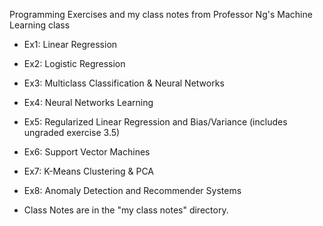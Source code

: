 Programming Exercises and my class notes from Professor Ng's Machine Learning class

* Ex1: Linear Regression
* Ex2: Logistic Regression
* Ex3: Multiclass Classification & Neural Networks
* Ex4: Neural Networks Learning
* Ex5: Regularized Linear Regression and Bias/Variance (includes ungraded exercise 3.5)
* Ex6: Support Vector Machines
* Ex7: K-Means Clustering & PCA
* Ex8: Anomaly Detection and Recommender Systems

* Class Notes are in the "my class notes" directory.
